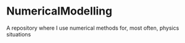 # NumericalModelling
A repository where I use numerical methods for, most often, physics situations
